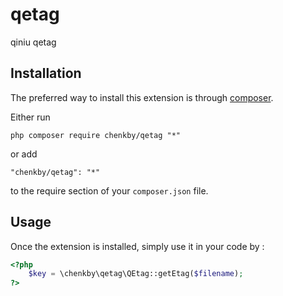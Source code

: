 qetag
=====
qiniu qetag

Installation
------------

The preferred way to install this extension is through [composer](http://getcomposer.org/download/).

Either run

```
php composer require chenkby/qetag "*"
```

or add

```
"chenkby/qetag": "*"
```

to the require section of your `composer.json` file.


Usage
-----

Once the extension is installed, simply use it in your code by  :

```php
<?php
    $key = \chenkby\qetag\QEtag::getEtag($filename);
?>
```